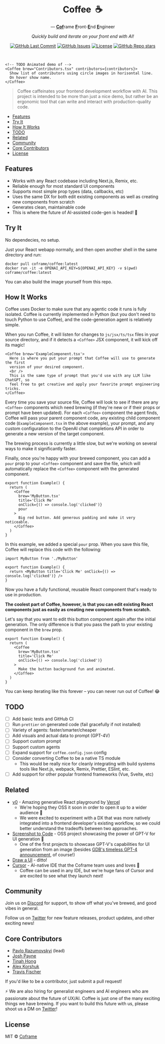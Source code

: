 <div align="center">

# Coffee &nbsp;☕ <!-- omit from toc -->

— <ins>**Cof**</ins>rame <ins>**F**</ins>ront-<ins>**E**</ins>nd <ins>**E**</ins>ngineer

*Quickly build and iterate on your front end with AI!*

<p>
<a href="https://github.com/coframe/coffee/commits"><img alt="GitHub Last Commit" src="https://img.shields.io/github/last-commit/coframe/coffee" /></a>
<a href="https://github.com/coframe/coffee/issues"><img alt="GitHub Issues" src="https://img.shields.io/github/issues/coframe/coffee" /></a>
<a href="https://github.com/coframe/coffee/blob/main/LICENSE"><img alt="License" src="https://img.shields.io/badge/License-MIT-green.svg" /></a>
<a href="https://github.com/coframe/coffee"><img alt="GitHub Repo stars" src="https://img.shields.io/github/stars/coframe/coffee?style=social" /></a>
</p>
<br />
</div>

```
<!-- TODO Animated demo of -->
<Coffee brew="Contributors.tsx" contributors={contributors}>
  Show list of contributors using circle images in horisontal line.
  On hover show name.
</Coffee>
```

> Coffee caffeinates your frontend development workflow with AI. This project is intended to be more than just a nice demo, but rather be an ergonomic tool that can write and interact with production-quality code.

- [Features](#features)
- [Try It](#try-it)
- [How It Works](#how-it-works)
- [TODO](#todo)
- [Related](#related)
- [Community](#community)
- [Core Contributors](#core-contributors)
- [License](#license)

## Features

- Works with any React codebase including Next.js, Remix, etc.
- Reliable enough for most standard UI components
- Supports most simple prop types (data, callbacks, etc)
- Uses the same DX for both edit existing components as well as creating new components from scratch
- Generates clean, maintainable code
- This is where the future of AI-assisted code-gen is headed! 🚀

## Try It

No dependecies, no setup.

Just your React webapp normally, and then open another shell in the same directory and run:

```
docker pull coframe/coffee:latest
docker run -it -e OPENAI_API_KEY=${OPENAI_API_KEY} -v $(pwd) coframe/coffee:latest
```

You can also build the image yourself from this repo.

## How It Works

Coffee uses Docker to make sure that any agentic code it runs is fully isolated. Coffee is currently implemented in Python (but you don't need to touch Python to use Coffee), and the code-generation agent is relatively simple.

When you run Coffee, it will listen for changes to `js/jsx/ts/tsx` files in your source directory, and if it detects a `<Coffee>` JSX component, it will kick off its magic!

```tsx
<Coffee brew='ExampleComponent.tsx'>
  Here is where you put your prompt that Coffee will use to generate the first
  version of your desired component.
  <br />
  This is the same type of prompt that you'd use with any LLM like ChatGPT, so
  feel free to get creative and apply your favorite prompt engineering tricks.
</Coffee>
```

Every time you save your source file, Coffee will look to see if there are any `<Coffee>` components which need brewing (if they're new or if their props or prompt have been updated). For each `<Coffee>` component the agent finds, Coffee will pass your parent component code, any existing child component code (`ExampleComponent.tsx` in the above example), your prompt, and any custom configuration to the OpenAI chat completions API in order to generate a new version of the target component.

The brewing process is currently a little slow, but we're working on several ways to make it significantly faster.

Finally, once you're happy with your brewed component, you can add a `pour` prop to your `<Coffee>` component and save the file, which will automatically replace the `<Coffee>` component with the generated component.

```tsx
export function Example() {
  return (
    <Coffee
      brew='MyButton.tsx'
      title='Click Me'
      onClick={() => console.log('clicked')}
      pour
    >
      Big red button. Add generous padding and make it very noticeable.
    </Coffee>
  )
}
```

In this example, we added a special `pour` prop. When you save this file, Coffee will replace this code with the following:

```tsx
import MyButton from './MyButton'

export function Example() {
  return <MyButton title='Click Me' onClick={() => console.log('clicked')} />
}
```

Now you have a fully functional, reusable React component that's ready to use in production.

**The coolest part of Coffee, however, is that you can edit existing React components just as easily as creating new components from scratch.**

Let's say that you want to edit this button component again after the initial generation. The only difference is that you pass the path to your existing component in the `brew` prop.

```tsx
export function Example() {
  return (
    <Coffee
      brew='MyButton.tsx'
      title='Click Me'
      onClick={() => console.log('clicked')}
    >
      Make the button background fun and animated.
    </Coffee>
  )
}
```

You can keep iterating like this forever – you can never run out of Coffee! 😂

## TODO

- [ ] Add basic tests and GitHub CI
- [ ] Run `prettier` on generated code (fail gracefully if not installed)
- [ ] Variety of agents: faster/smarter/cheaper
- [ ] Add visuals and actual data to prompt (GPT-4V)
- [ ] Support custom prompt
- [ ] Support custom agents
- [ ] Expand support for `coffee.config.json` config
- [ ] Consider converting Coffee to be a native TS module
  - This would be really nice for cleanly integrating with build systems tools like Next.js, webpack, Remix, Prettier, ESlint, etc.
- [ ] Add support for other popular frontend frameworks (Vue, Svelte, etc)

## Related

- [v0](https://v0.dev) - Amazing generative React playground by [Vercel](https://vercel.com)
  - We're hoping they OSS it soon in order to open it up to a wider audience 🥹
  - We were excited to experiment with a DX that was more natively integrated into a frontend developer's existing workflow, so we could better understand the tradeoffs between two approaches.
- [Screenshot to Code](https://github.com/abi/screenshot-to-code) - OSS project showcasing the power of GPT-V for UI generation 🤯
  - One of the first projects to showcase GPT-V's capabilities for UI generation from an image (besides [GDB's timeless GPT-4 announcement](https://www.youtube.com/live/outcGtbnMuQ?feature=shared&t=978), of course!)
- [Draw a UI](https://github.com/SawyerHood/draw-a-ui) - ditto!
- [Cursor](https://cursor.sh/) - AI-native IDE that the Coframe team uses and loves 🥰
  - Coffee can be used in any IDE, but we're huge fans of Cursor and are excited to see what they launch next!

## Community

Join us on [Discord](https://discord.gg/coframe) for support, to show off what you've brewed, and good vibes in general.

Follow us on [Twitter](https://twitter.com/coframe_ai) for new feature releases, product updates, and other exciting news!
 
## Core Contributors

- [Pavlo Razumovskyi](https://github.com/1um) (lead)
- [Josh Payne](https://github.com/joshpxyne)
- [Tinah Hong](https://github.com/tunahfishy)
- [Alex Korshuk](https://github.com/AlekseyKorshuk)
- [Travis Fischer](https://github.com/transitive-bullshit)

If you'd like to be a contributor, just submit a pull request!

⚡ We are also hiring for generalist engineers and AI engineers who are passionate about the future of UX/AI. Coffee is just one of the many exciting things we have brewing. If you want to build this future with us, please shoot us a DM on [Twitter](https://twitter.com/coframe_ai)!

## License

MIT © [Coframe](https://coframe.ai)
